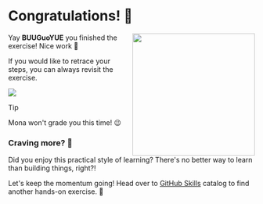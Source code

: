 # Congratulations! :tada:

<img src="https://octodex.github.com/images/welcometocat.png" align="right" height="250px" />

Yay **BUUGuoYUE** you finished the exercise! Nice work :tada:

If you would like to retrace your steps, you can always revisit the exercise.

[![](https://img.shields.io/badge/Return%20to%20Exercise-%E2%86%92-1f883d?style=for-the-badge&logo=github&labelColor=197935)](https://github.com/BUUGuoYUE/skills-github-pages/issues/1)

> [!TIP]
> Mona won't grade you this time! 😉


### Craving more? :raising_hand:

Did you enjoy this practical style of learning? There's no better way to learn than building things, right?!

Let's keep the momentum going! Head over to [GitHub Skills](https://skills.github.com) catalog to find another hands-on exercise. :rocket:

